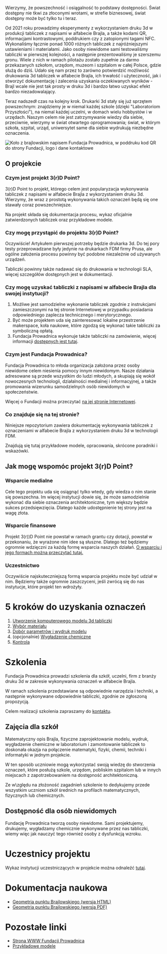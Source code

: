 Wierzymy, że powszechność i osiągalność to podstawy dostępności. Świat dostępny nie tkwi za złoconymi wrotami, w strefie biznesowej, świat dostępny może być tylko tu i teraz.

Od 2021 roku prowadzimy eksperymenty z wykorzystaniem druku 3d w produkcji tabliczek z napisami w alfabecie Brajla, a także kodami QR, informacjami kontrastowymi, poddrukiem czy z zatopionymi tagami NFC. Wykonaliśmy łącznie ponad 1000 różnych tabliczek z najróżniejszymi ustawieniami i materiałami. Jako osoby niewidome sami testowaliśmy tabliczki w pierwszej kolejności, a następnie prezentowaliśmy je szerszemu gronu. Wiele z nich w ramach pilotażu zostało zupełnie za darmo przekazanych szkołom, urzędom, muzeom i szpitalom w całej Polsce, gdzie służą do dziś.
Udało się nam przez to zarówno potwierdzić możliwość drukowania 3d tabliczek w alfabecie Brajla, ich trwałość i użyteczność, jak i stworzyć dokumentację i zalecenia uzyskania oczekiwanych wyników - Brajl wcale nie jest tak prosty w druku 3d i bardzo łatwo uzyskać efekt bardzo niezadowalający.

Teraz nadszedł czas na kolejny krok. Drukarki 3d stały się już sprzętem powszechnym: znajdziemy je w niemal każdej szkole (dzięki "Laboratoriom Przyszłości"), na niemal każdej uczelni, w domach wielu hobbystów i w urzędach. Naszym celem nie jest zatrzymywanie wiedzy dla siebie, przeciwnie, wierzymy w świat otwartego oprogramowania; świat, w którym szkoła, szpital, urząd, uniwersytet same dla siebie wydrukują niezbędne oznaczenia.

![Koło z brajlowskim napisem Fundacja Prowadnica, w poddruku kod QR do strony Fundacji, logo i dane kontaktowe](fdmbraille/sgn_underprint.jpg)

## O projekcie

### Czym jest projekt 3(r)D Point?
3(r)D Point to projekt, którego celem jest popularyzacja wykonywania tabliczek z napisami w alfabecie Brajla z wykorzystaniem druku 3d. Wierzymy, że wraz z prostotą wykonywania takich oznaczeń będą się one stawały coraz powszechniejsze.

Na projekt składa się dokumentacja procesu, wykaz oficjalnie zatwierdzonych tabliczek oraz przykładowe modele.

### Czy mogę przystąpić do projektu 3(r)D Point?
Oczywiście! Artykułem pierwszej potrzeby będzie drukarka 3d.
Do tej pory testy przeprowadzane były jedynie na drukarkach FDM firmy Prusa, ale ogólne założenia procesu powinny być podobne niezależnie od używanych urządzeń.

Tabliczki powinny także nadawać się do drukowania w technologii SLA, więcej szczegółów dostępnych jest w dokumentacji.

### Czy mogę uzyskać tabliczki z napisami w alfabecie Brajla dla swojej instytucji?
1. Możliwe jest samodzielne wykonanie tabliczek zgodnie z instrukcjami zamieszczonymi na tej stronie Internetowej w przypadku posiadania odpowiedniego zaplecza technicznego i merytorycznego.
2. Być może projektem uda się zainteresować lokalne przestrzenie makerspace, koła naukowe, które zgodzą się wykonać takie tabliczki za symboliczną opłatą.
3. Fundacja Prowadnica wykonuje także tabliczki na zamówienie, więcej informacji [dostępnych jest tutaj](https://prowadnica.org/tabliczki).

### Czym jest Fundacja Prowadnica?
Fundacja Prowadnica to młoda organizacja założona przez osoby niewidome celem niesienia pomocy innym niewidomym.
Nasze działania adresowane są przede wszystkim do ludzi młodych, a skupiają się wokół nowoczesnych technologii, działalności medialnej i informacyjnej, a także promowania wizerunku samodzielnych osób niewidomych w społeczeństwie.

Więcej o Fundacji można przeczytać [na jej stronie Internetowej](https://prowadnica.org).

### Co znajduje się na tej stronie?
Niniejsze repozytorium zawiera dokumentację wykonywania tabliczek z oznaczeniami w alfabecie Brajla z wykorzystaniem druku 3d w technologii FDM.

Znajdują się tutaj przykładowe modele, opracowania, skrócone poradniki i wskazówki.

## Jak mogę wspomóc projekt 3(r)D Point?
### Wsparcie medialne
Cele tego projektu uda się osiągnąć tylko wtedy, gdy wiedza o nim stanie się powszechna. Im więcej instytucji dowie się, że może samodzielnie wykonać dla siebie oznaczenia architektoniczne, tym większy będzie sukces przedsięwzięcia.
Dlatego każde udostępnienie tej strony jest na wagę złota.

### Wsparcie finansowe
Projekt 3(r))D Point nie powstał w ramach grantu czy dotacji, powstał w przekonaniu, że wyrażone nim idee są słuszne. Dlatego też będziemy ogromnie wdzięczni za każdą formę wsparcia naszych działań.
[O wsparciu i jego formach można przeczytać tutaj.](https://prowadnica.org/wspomoz-nas/)

### Uczestnictwo
Oczywiście najskuteczniejszą formą wsparcia projektu może być udział w nim.
Będziemy także ogromnie zaszczyceni, jeśli zwrócą się do nas instytucje, które projekt ten wdrożyły.

# 5 kroków do uzyskania oznaczeń
1. [Utworzenie komputerowego modelu 3d tabliczki](instrukcja/model.md)
2. [Wybór materiału](instrukcja/materialy.md)
3. [Dobór parametrów i wydruk modelu](instrukcja/wymagania.md)
4. (opcjonalnie) [Wygładzenie chemiczne](instrukcja/wygladzanie.md)
5. [Kontrola](instrukcja/kontrola.md)

# Szkolenia
Fundacja Prowadnica prowadzi szkolenia dla szkół, uczelni, firm z branży druku 3d w zakresie wykonywania oznaczeń w alfabecie Brajla.

W ramach szkolenia przedstawiane są odpowiednie narzędzia i techniki, a następnie wykonywane odpowiednie tabliczki, zgodnie ze zgłoszoną propozycją.

Celem realizacji szkolenia zapraszamy do [kontaktu](https://prowadnica.org/kontakt).

## Zajęcia dla szkół
Matematyczny opis Brajla, fizyczne zaprojektowanie modelu, wydruk, wygładzenie chemiczne w laboratorium i zamontowanie tabliczek to doskonała okazja na połączenie matematyki, fizyki, chemii, techniki i informatyki w jednym projekcie.

W ten sposób uczniowie mogą wykorzystać swoją wiedzę do stworzenia oznaczeń, które posłużą szkole, urzędom, pobliskim szpitalom lub w innych miejscach z zapotrzebowaniem na dostępność architektoniczną.

Ze w\zględu na złożoność zagadnień szkolenie to dedykujemy przede wszystkim uczniom szkół średnich na profilach matematycznych, fizycznych lub chemicznych.

## Dostępność dla osób niewidomych
Fundację Prowadnica tworzą osoby niewidome. Sami projektujemy, drukujemy, wygładzamy chemicznie wykonywane przez nas tabliczki, wiemy więc jak nauczyć tego również osoby z dysfunkcją wzroku.

# Uczestnicy projektu
Wykaz instytucji uczestniczących w projekcie można odnaleźć [tutaj](wykaz.md).

# Dokumentacja naukowa
* [Geometria punktu Brajlowskiego (wersja HTML)](fdmbraille)
* [Geometria punktu Brajlowskiego (wersja PDF)](/fdmbraille.pdf)

# Pozostałe linki
* [Strona WWW Fundacji Prowadnica](https://prowadnica.org)
* [Przykładowe modele](https://github.com/prowadnica/3DPoint)